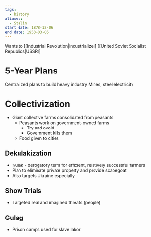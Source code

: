 ```yaml
---
tags:
  - history
aliases:
  - Stalin
start date: 1878-12-06
end date: 1953-03-05
---
```

Wants to [[Industrial Revolution|industrialize]] [[United Soviet Socialist Republics|USSR]]
# 5-Year Plans
Centralized plans to build heavy industry
Mines, steel electricity
# Collectivization
- Giant collective farms consolidated from peasants
	- Peasants work on government-owned farms
		- Try and avoid
		- Government kills them
	- Food given to cities
## Dekulakization
- Kulak - derogatory term for efficient, relatively successful farmers
- Plan to eliminate private property and provide scapegoat
- Also targets Ukraine especially
## Show Trials
- Targeted real and imagined threats (people)
## Gulag
- Prison camps used for slave labor